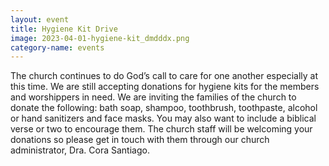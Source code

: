 ```yaml
---
layout: event
title: Hygiene Kit Drive
image: 2023-04-01-hygiene-kit_dmdddx.png
category-name: events
---
```


The church continues to do God’s call to care for one another especially at this time. We are still accepting donations for hygiene kits for the members and worshippers in need. We are inviting the families of the church to donate the following: bath soap, shampoo, toothbrush, toothpaste, alcohol or hand sanitizers and face masks. You may also want to include a biblical verse or two to encourage them. The church staff will be welcoming your donations so please get in touch with them through our church administrator, Dra. Cora Santiago. 